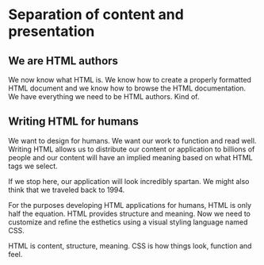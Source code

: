 # Separation of content and presentation

## We are HTML authors
We now know what HTML is. We know how to create a properly formatted HTML document and we know how to browse the HTML documentation. We have everything we need to be HTML authors. Kind of.

## Writing HTML for humans
We want to design for humans. We want our work to function and read well. Writing HTML allows us to distribute our content or application to billions of people and our content will have an implied meaning based on what HTML tags we select.

If we stop here, our application will look incredibly spartan. We might also think that we traveled back to 1994. 

For the purposes developing HTML applications for humans, HTML is only half the equation. HTML provides structure and meaning. Now we need to customize and refine the esthetics using a visual styling language named CSS.

HTML is content, structure, meaning. CSS is how things look, function and feel.
